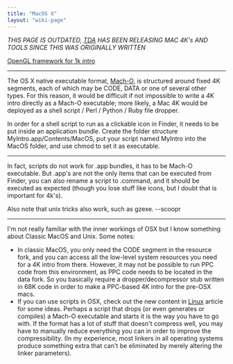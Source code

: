 ```yaml
---
title: "MacOS X"
layout: "wiki-page"
---
```


_THIS PAGE IS OUTDATED, [TDA](http://www.pouet.net/groups.php?which=976&order=release) HAS BEEN RELEASING MAC 4K's AND TOOLS SINCE THIS WAS ORIGINALLY WRITTEN_

[OpenGL framework for 1k intro](http://www.pouet.net/topic.php?which=10038)

* * *

The OS X native executable format, [Mach-O](http://developer.apple.com/documentation/DeveloperTools/Conceptual/MachORuntime/index.html "http://developer.apple.com/documentation/DeveloperTools/Conceptual/MachORuntime/index.html"), is structured around fixed 4K segments, each of which may be CODE, DATA or one of several other types. For this reason, it would be difficult if not impossible to write a 4K intro directly as a Mach-O executable; more likely, a Mac 4K would be deployed as a shell script / Perl / Python / Ruby file dropper.

In order for a shell script to run as a clickable icon in Finder, it needs to be put inside an application bundle. Create the folder structure MyIntro.app/Contents/MacOS, put your script named MyIntro into the MacOS folder, and use chmod to set it as executable.

* * *

In fact, scripts do not work for .app bundles, it has to be Mach-O executable. But .app's are not the only items that can be executed from Finder, you can also rename a script to .command, and it should be executed as expected (though you lose stuff like icons, but I doubt that is important for 4k's).

Also note that unix tricks also work, such as gzexe. --scoopr

* * *

I'm not really familiar with the inner workings of OSX but I know something about Classic MacOS and Unix. Some notes:

*   In classic MacOS, you only need the CODE segment in the resource fork, and you can access all the low-level system resources you need for a 4K intro from there. However, it may not be possible to run PPC code from this environment, as PPC code needs to be located in the data fork. So you basically require a dropper/decompressor stub written in 68K code in order to make a PPC-based 4K intro for the pre-OSX macs.
*   If you can use scripts in OSX, check out the new content in [Linux](/index.php?title=Linux "Linux") article for some ideas. Perhaps a script that drops (or even generates or compiles) a Mach-O executable and starts it is the way you have to go with. If the format has a lot of stuff that doesn't compress well, you may have to manually reduce everything you can in order to improve the compressibility. (In my experience, most linkers in all operating systems produce something extra that can't be eliminated by merely altering the linker parameters).
